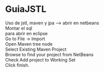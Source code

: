 # GuiaJSTL
Uso de jstl, maven y jpa --> abrir en netbeans  </br>
Montar el sql </br>
para abrir en eclipse  </br>
Go to File -> Import </br>
Open Maven tree node </br>
Select Existing Maven Project </br>
Browse to find your project from NetBeans </br>
Check Add project to Working Set </br>
Click finish.
